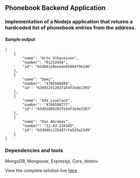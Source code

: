 ## Phonebook Backend Application

### Implementation of a Nodejs application that returns a hardcoded list of phonebook entries from the address.

#### Sample output

```
[
    {
        "name": "Arto Vihavainen",
        "number": "01232456",
        "id": "63d841a9eeeda95064f9e146"
    },
    {
        "name": "Dami",
        "number": "4766586894",
        "id": "63d91241202fa54f3ede2365"
    },
    {
        "name": "Ada Lovelace",
        "number": "4766586777",
        "id": "63d91800202fa54f3ede2367"
    },
    {
        "name": "Dan Abramov",
        "number": "12-43-234345",
        "id": "63dd4bc115487cfa525a23d9"
    }
]
```

### Dependencies and tools

MongoDB, Mongoose, Expressjs, Cors, dotenv

View the complete solution live [here](https://phonebook-fullstackopen-4yy9.onrender.com/api/persons/)
